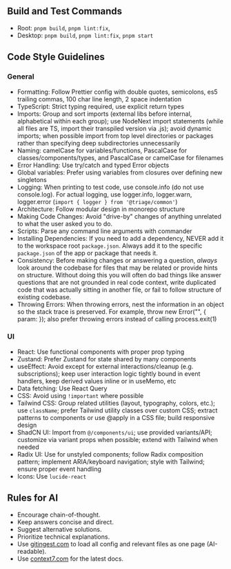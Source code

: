 ## Build and Test Commands

- Root: `pnpm build`, `pnpm lint:fix`,
- Desktop: `pnpm build`, `pnpm lint:fix`, `pnpm start`

## Code Style Guidelines

### General

- Formatting: Follow Prettier config with double quotes, semicolons, es5 trailing commas, 100 char line length, 2 space indentation
- TypeScript: Strict typing required, use explicit return types
- Imports: Group and sort imports (external libs before internal, alphabetical within each group); use NodeNext import statements (while all files are TS, import their transpiled version via .js); avoid dynamic imports; when possible import from top level directories or packages rather than specifying deep subdirectories unnecessarily
- Naming: camelCase for variables/functions, PascalCase for classes/components/types, and PascalCase or camelCase for filenames
- Error Handling: Use try/catch and typed Error objects
- Global variables: Prefer using variables from closures over defining new singletons
- Logging: When printing to test code, use console.info (do not use console.log). For actual logging, use logger.info, logger.warn, logger.error (`import { logger } from '@triage/common'`)
- Architecture: Follow modular design in monorepo structure
- Making Code Changes: Avoid "drive-by" changes of anything unrelated to what the user asked you to do.
- Scripts: Parse any command line arguments with commander
- Installing Dependencies: If you need to add a dependency, NEVER add it to the workspace root `package.json`. Always add it to the specific `package.json` of the app or package that needs it.
- Consistency: Before making changes or answering a question, _always_ look around the codebase for files that may be related or provide hints on structure. Without doing this you will often do bad things like answer questions that are not grounded in real code context, write duplicated code that was actually sitting in another file, or fail to follow structure of existing codebase.
- Throwing Errors: When throwing errors, nest the information in an object so the stack trace is preserved. For example, throw new Error("<error message>", { param: <param> }); also prefer throwing errors instead of calling process.exit(1)

### UI

- React: Use functional components with proper prop typing
- Zustand: Prefer Zustand for state shared by many components
- useEffect: Avoid except for external interactions/cleanup (e.g. subscriptions); keep user interaction logic tightly bound in event handlers, keep derived values inline or in useMemo, etc
- Data fetching: Use React Query
- CSS: Avoid using `!important` where possible
- Tailwind CSS: Group related utilities (layout, typography, colors, etc.); use `className`; prefer Tailwind utility classes over custom CSS; extract patterns to components or use @apply in a CSS file; build responsive design
- ShadCN UI: Import from `@/components/ui`; use provided variants/API; customize via variant props when possible; extend with Tailwind when needed
- Radix UI: Use for unstyled components; follow Radix composition pattern; implement ARIA/keyboard navigation; style with Tailwind; ensure proper event handling
- Icons: Use `lucide-react`

## Rules for AI

- Encourage chain-of-thought.
- Keep answers concise and direct.
- Suggest alternative solutions.
- Prioritize technical explanations.
- Use [gitingest.com](https://gitingest.com) to load all config and relevant files as one page (AI-readable).
- Use [context7.com](https://context7.com) for the latest docs.

